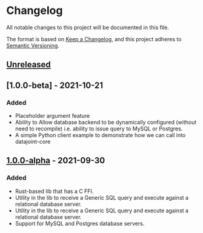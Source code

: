 # Changelog

All notable changes to this project will be documented in this file.

The format is based on [Keep a Changelog](https://keepachangelog.com/en/1.0.0/),
and this project adheres to [Semantic Versioning](https://semver.org/spec/v2.0.0.html).

## [Unreleased]

## [1.0.0-beta] - 2021-10-21
### Added
- Placeholder argument feature
- Ability to Allow database backend to be dynamically configured (without need to recompile) i.e. ability to issue query to MySQL or Postgres.
- A simple Python client example to demonstrate how we can call into datajoint-core

## [1.0.0-alpha] - 2021-09-30
### Added
- Rust-based lib that has a C FFI.
- Utility in the lib to receive a Generic SQL query and execute against a relational database server.
- Utility in the lib to receive a Generic SQL query and execute against a relational database server.
- Support for MySQL and Postgres database servers.


[2.0.0-beta]: https://github.com/datajoint/datajoint-core/milestone/2
[1.0.0-alpha]: https://github.com/datajoint/datajoint-core/milestone/1
[1.0.0-offical]: https://github.com/datajoint/datajoint-core/milestone/3
[Unreleased]: link
